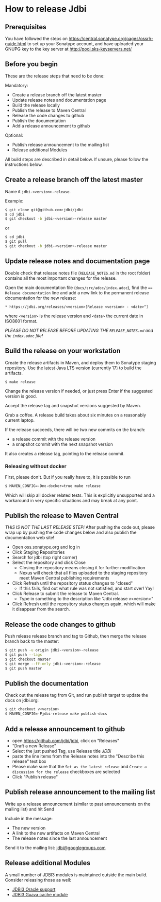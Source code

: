 # How to release Jdbi

## Prerequisites

You have followed the steps on https://central.sonatype.org/pages/ossrh-guide.html
to set up your Sonatype account, and have uploaded your GNUPG key to the key server
at http://pool.sks-keyservers.net/

## Before you begin

These are the release steps that need to be done:

Mandatory:

* Create a release branch off the latest master
* Update release notes and documentation page
* Build the release locally
* Publish the release to Maven Central
* Release the code changes to github
* Publish the documentation
* Add a release announcement to github

Optional:

* Publish release announcement to the mailing list
* Release additional Modules

All build steps are described in detail below. If unsure, please follow the instructions below.


## Create a release branch off the latest master

Name it `jdbi-<version>-release`.

Example:

```bash
$ git clone git@github.com:jdbi/jdbi
$ cd jdbi
$ git checkout -b jdbi-<version>-release master
```

or

```bash
$ cd jdbi
$ git pull
$ git checkout -b jdbi-<version>-release master
```

## Update release notes and documentation page

Double check that release notes file (`RELEASE_NOTES.md` in the root
folder) contains all the most important changes for the release.

Open the main documentation file (`docs/src/adoc/index.adoc`), find the `== Release documentation` line and
add a new link to the permanent release documentation for the new release:

```
* https://jdbi.org/releases/<version>[Release <version> - <date>^]
```

where `<version>` is the release version and `<date>` the current date in ISO8601 format.

_*PLEASE DO NOT RELEASE BEFORE UPDATING THE `RELEASE_NOTES.md` and the `index.adoc` file!*_


## Build the release on your workstation

Create the release artifacts in Maven, and deploy them to Sonatype staging repository.
Use the latest Java LTS version (currently 17) to build the artifacts.

```bash
$ make release
```

Change the release version if needed, or just press Enter if the suggested version is good.

Accept the release tag and snapshot versions suggested by Maven.

Grab a coffee. A release build takes about six minutes on a reasonably current laptop.

If the release succeeds, there will be two new commits on the branch:

- a release commit with the release version
- a snapshot commit with the next snapshot version

It also creates a release tag, pointing to the release commit.


### Releasing without docker

First, please don't. But if you really have to, it is possible to run

```bash
$ MAVEN_CONFIG=-Dno-docker=true make release
```

Which will skip all docker related tests. This is explicitly
unsupported and a workaround in very specific situations and may break
at any point.


## Publish the release to Maven Central

*THIS IS NOT THE LAST RELEASE STEP!* After pushing the code out, please wrap up
by pushing the code changes below and also publish the documentation web site!

- Open oss.sonatype.org and log in
- Click Staging Repositories
- Search for jdbi (top right corner)
- Select the repository and click Close
  - Closing the repository means closing it for further modification
  - Nexus will check that all files uploaded to the staging repository
    meet Maven Central publishing requirements
- Click Refresh until the repository status changes to "closed"
  - If this fails, find out what rule was not satisfied, and start over! Yay!
- Click Release to submit the release to Maven Central.
  - Type in something to the description like "Jdbi release v\<version\>"
- Click Refresh until the repository status changes again, which will make
  it disappear from the search.


## Release the code changes to github

Push release release branch and tag to Github, then merge the release branch back to the master:

```bash
$ git push -u origin jdbi-<version>-release
$ git push --tags
$ git checkout master
$ git merge --ff-only jdbi-<version>-release
$ git push master
```

## Publish the documentation

Check out the release tag from Git, and run publish target to update the docs on jdbi.org:

```bash
$ git checkout v<version>
$ MAVEN_CONFIG=-Pjdbi-release make publish-docs
```

## Add a release announcement to github

- open https://github.com/jdbi/jdbi, click on "Releases"
- "Draft a new Release"
- Select the just pushed Tag, use Release title *JDBI <version>*
- paste the line items from the Release notes into the "Describe this release" text box
- Please make sure that the `Set as the latest release` and `Create a discussion for the release` checkboxes are selected
- Click "Publish release"


## Publish release announcement to the mailing list

Write up a release announcement (similar to past announcements on the mailing list) and hit Send

Include in the message:

- The new version
- A link to the new artifacts on Maven Central
- The release notes since the last announcement

Send it to the mailing list: jdbi@googlegroups.com


## Release additional Modules

A small number of JDBI3 modules is maintained outside the main build. Consider releasing those as well:

* [JDBI3 Oracle support](https://github.com/jdbi/jdbi3-oracle12)
* [JDBI3 Guava cache module](https://github.com/jdbi/jdbi3-guava-cache)

